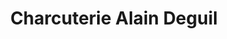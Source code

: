 ---
title: "Charcuterie Alain Deguil"
url: /le-bouscat/charcuterie-alain-deguil/
shop: boucherie
---